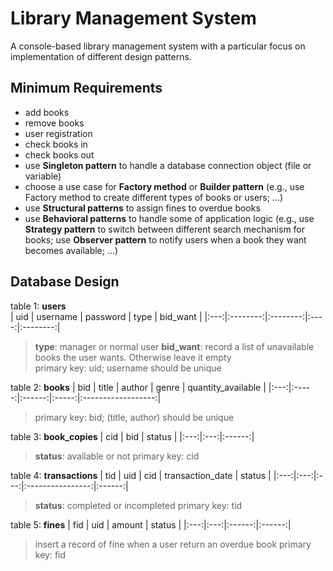 # Library Management System
A console-based library management system with a particular focus on implementation of different design patterns.

## Minimum Requirements
- add books 
- remove books 
- user registration 
- check books in 
- check books out 
- use **Singleton pattern** to handle a database connection object (file or variable) 
- choose a use case for **Factory method** or **Builder pattern** (e.g., use Factory method 
to create different types of books or users; …) 
- use **Structural patterns** to assign fines to overdue books 
- use **Behavioral patterns** to handle some of application logic (e.g., use **Strategy 
pattern** to switch between different search mechanism for books; use **Observer 
pattern** to notify users when a book they want becomes available; …)

## Database Design
table 1: **users**     
| uid | username | password | type | bid_want |
|:---:|:--------:|:--------:|:----:|:--------:|
> **type**: manager or normal user
> **bid_want**: record a list of unavailable books the user wants. Otherwise leave it empty  
> primary key: uid; username should be unique

table 2: **books**
| bid | title | author | genre | quantity_available |
|:---:|:-----:|:------:|:-----:|:------------------:|
> primary key: bid; (title, author) should be unique

table 3: **book_copies** 
| cid | bid | status |
|:---:|:---:|:------:|
> **status**: available or not
> primary key: cid

table 4: **transactions**
| tid | uid | cid | transaction_date | status |
|:---:|:---:|:---:|:----------------:|:------:|
> **status**: completed or incompleted
> primary key: tid

table 5: **fines** 
| fid | uid | amount | status |
|:---:|:---:|:------:|:------:|
> insert a record of fine when a user return an overdue book
> primary key: fid
